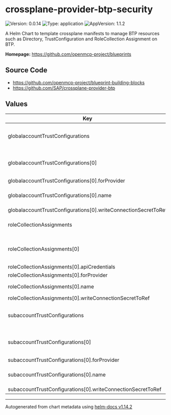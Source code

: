 

# crossplane-provider-btp-security

![Version: 0.0.14](https://img.shields.io/badge/Version-0.0.14-informational?style=flat-square) ![Type: application](https://img.shields.io/badge/Type-application-informational?style=flat-square) ![AppVersion: 1.1.2](https://img.shields.io/badge/AppVersion-1.1.2-informational?style=flat-square)

A Helm Chart to template crossplane manifests to manage BTP resources such as Directory, TrustConfiguration and RoleCollection Assignment on BTP.

**Homepage:** <https://github.com/openmcp-project/blueprints>

## Source Code

* <https://github.com/openmcp-project/blueprint-building-blocks>
* <https://github.com/SAP/crossplane-provider-btp>

## Values

| Key | Type | Default | Description |
|-----|------|---------|-------------|
| globalaccountTrustConfigurations | list | object | `globalaccountTrustConfigurations[].` orchestrate [`kind: GlobalaccountTrustConfiguration`](https://doc.crds.dev/github.com/SAP/crossplane-provider-btp/security.btp.sap.crossplane.io/GlobalaccountTrustConfiguration/v1alpha1@v1.1.2) of [BTP Accounts](https://help.sap.com/docs/btp/sap-business-technology-platform/account-model). |
| globalaccountTrustConfigurations[0] | object | `{"btpSapCrossplaneProviderConfigRefName":"","forProvider":[],"name":"","writeConnectionSecretToRef":[]}` | btpSapCrossplaneProviderConfigRefName defines crossplane provider configuration reference name (identifier) of a [BTP Global Account](https://help.sap.com/docs/btp/sap-business-technology-platform/getting-global-account)! |
| globalaccountTrustConfigurations[0].forProvider | list | `[]` | [forProvider](https://doc.crds.dev/github.com/SAP/crossplane-provider-btp/security.btp.sap.crossplane.io/GlobalaccountTrustConfiguration/v1alpha1@v1.1.2) CRD |
| globalaccountTrustConfigurations[0].name | string | - | Name of the GlobalaccountTrustConfiguration resource - [CRD Browser](https://doc.crds.dev/github.com/SAP/crossplane-provider-btp/security.btp.sap.crossplane.io/GlobalaccountTrustConfiguration/v1alpha1@v1.1.2?path=metadata). |
| globalaccountTrustConfigurations[0].writeConnectionSecretToRef | list | `[]` | optional |
| roleCollectionAssignments | list | object | `roleCollectionAssignments[].` orchestrate [`kind: RoleCollectionAssignment`](https://doc.crds.dev/github.com/SAP/crossplane-provider-btp/security.btp.sap.crossplane.io/RoleCollectionAssignment/v1alpha1@v1.1.2) of [BTP Accounts](https://help.sap.com/docs/btp/sap-business-technology-platform/account-model). |
| roleCollectionAssignments[0] | object | `{"apiCredentials":[],"btpSapCrossplaneProviderConfigRefName":"","forProvider":[],"name":"","writeConnectionSecretToRef":[]}` | btpSapCrossplaneProviderConfigRefName defines crossplane provider configuration reference name (identifier) of a [BTP Global Account](https://help.sap.com/docs/btp/sap-business-technology-platform/getting-global-account)! |
| roleCollectionAssignments[0].apiCredentials | list | `[]` | [apiCredentials](https://doc.crds.dev/github.com/SAP/crossplane-provider-btp/security.btp.sap.crossplane.io/RoleCollectionAssignment/v1alpha1@v1.1.2) CRD |
| roleCollectionAssignments[0].forProvider | list | `[]` | [forProvider](https://doc.crds.dev/github.com/SAP/crossplane-provider-btp/security.btp.sap.crossplane.io/RoleCollectionAssignment/v1alpha1@v1.1.2) CRD |
| roleCollectionAssignments[0].name | string | - | Name of the RoleCollectionAssignment resource - [CRD Browser](https://doc.crds.dev/github.com/SAP/crossplane-provider-btp/security.btp.sap.crossplane.io/RoleCollectionAssignment/v1alpha1@v1.1.2?path=metadata). |
| roleCollectionAssignments[0].writeConnectionSecretToRef | list | `[]` | optional |
| subaccountTrustConfigurations | list | object | `subaccountTrustConfigurations[].` orchestrate [`kind: SubaccountTrustConfiguration`](https://doc.crds.dev/github.com/SAP/crossplane-provider-btp/security.btp.sap.crossplane.io/SubaccountTrustConfiguration/v1alpha1@v1.1.2) of [BTP Accounts](https://help.sap.com/docs/btp/sap-business-technology-platform/account-model). |
| subaccountTrustConfigurations[0] | object | `{"btpSapCrossplaneProviderConfigRefName":"","forProvider":[],"name":"","writeConnectionSecretToRef":[]}` | btpSapCrossplaneProviderConfigRefName defines crossplane provider configuration reference name (identifier) of a [BTP Global Account](https://help.sap.com/docs/btp/sap-business-technology-platform/getting-global-account)! |
| subaccountTrustConfigurations[0].forProvider | list | `[]` | [forProvider](https://doc.crds.dev/github.com/SAP/crossplane-provider-btp/security.btp.sap.crossplane.io/SubaccountTrustConfiguration/v1alpha1@v1.1.2) CRD |
| subaccountTrustConfigurations[0].name | string | - | Name of the SubaccountTrustConfiguration resource - [CRD Browser](https://doc.crds.dev/github.com/SAP/crossplane-provider-btp/security.btp.sap.crossplane.io/SubaccountTrustConfiguration/v1alpha1@v1.1.2?path=metadata). |
| subaccountTrustConfigurations[0].writeConnectionSecretToRef | list | `[]` | optional |

----------------------------------------------
Autogenerated from chart metadata using [helm-docs v1.14.2](https://github.com/norwoodj/helm-docs/releases/v1.14.2)
